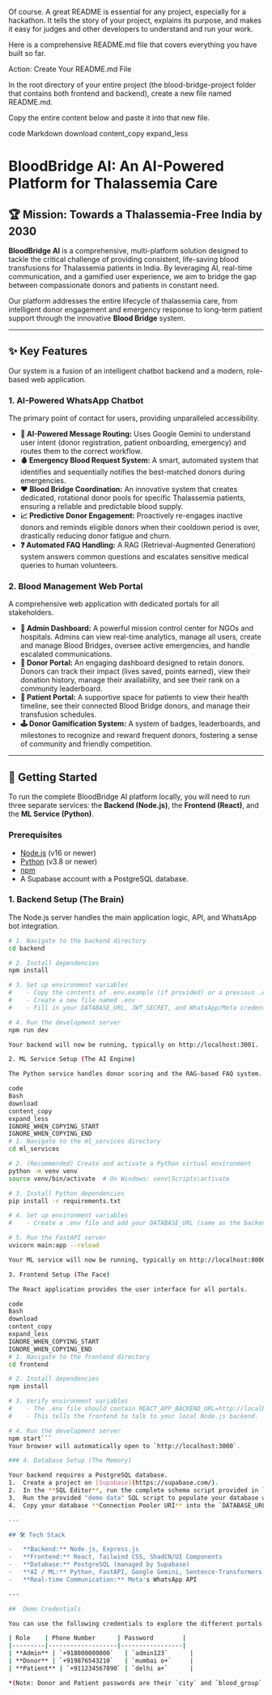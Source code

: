 Of course. A great README is essential for any project, especially for a hackathon. It tells the story of your project, explains its purpose, and makes it easy for judges and other developers to understand and run your work.

Here is a comprehensive README.md file that covers everything you have built so far.

Action: Create Your README.md File

In the root directory of your entire project (the blood-bridge-project folder that contains both frontend and backend), create a new file named README.md.

Copy the entire content below and paste it into that new file.

code
Markdown
download
content_copy
expand_less

# BloodBridge AI: An AI-Powered Platform for Thalassemia Care

## 🏆 Mission: Towards a Thalassemia-Free India by 2030

**BloodBridge AI** is a comprehensive, multi-platform solution designed to tackle the critical challenge of providing consistent, life-saving blood transfusions for Thalassemia patients in India. By leveraging AI, real-time communication, and a gamified user experience, we aim to bridge the gap between compassionate donors and patients in constant need.

Our platform addresses the entire lifecycle of thalassemia care, from intelligent donor engagement and emergency response to long-term patient support through the innovative **Blood Bridge** system.

---

## ✨ Key Features

Our system is a fusion of an intelligent chatbot backend and a modern, role-based web application.

### 1. AI-Powered WhatsApp Chatbot
The primary point of contact for users, providing unparalleled accessibility.
- **🤖 AI-Powered Message Routing:** Uses Google Gemini to understand user intent (donor registration, patient onboarding, emergency) and routes them to the correct workflow.
- **🩸 Emergency Blood Request System:** A smart, automated system that identifies and sequentially notifies the best-matched donors during emergencies.
- **❤️ Blood Bridge Coordination:** An innovative system that creates dedicated, rotational donor pools for specific Thalassemia patients, ensuring a reliable and predictable blood supply.
- **📈 Predictive Donor Engagement:** Proactively re-engages inactive donors and reminds eligible donors when their cooldown period is over, drastically reducing donor fatigue and churn.
- **❓ Automated FAQ Handling:** A RAG (Retrieval-Augmented Generation) system answers common questions and escalates sensitive medical queries to human volunteers.

### 2. Blood Management Web Portal
A comprehensive web application with dedicated portals for all stakeholders.
- **👑 Admin Dashboard:** A powerful mission control center for NGOs and hospitals. Admins can view real-time analytics, manage all users, create and manage Blood Bridges, oversee active emergencies, and handle escalated communications.
- **💖 Donor Portal:** An engaging dashboard designed to retain donors. Donors can track their impact (lives saved, points earned), view their donation history, manage their availability, and see their rank on a community leaderboard.
- **💚 Patient Portal:** A supportive space for patients to view their health timeline, see their connected Blood Bridge donors, and manage their transfusion schedules.
- **🕹️ Donor Gamification System:** A system of badges, leaderboards, and milestones to recognize and reward frequent donors, fostering a sense of community and friendly competition.

---

## 🚀 Getting Started

To run the complete BloodBridge AI platform locally, you will need to run three separate services: the **Backend (Node.js)**, the **Frontend (React)**, and the **ML Service (Python)**.

### Prerequisites
- [Node.js](https://nodejs.org/) (v16 or newer)
- [Python](https://www.python.org/) (v3.8 or newer)
- [npm](https://www.npmjs.com/)
- A Supabase account with a PostgreSQL database.

### 1. Backend Setup (The Brain)

The Node.js server handles the main application logic, API, and WhatsApp bot integration.

```bash
# 1. Navigate to the backend directory
cd backend

# 2. Install dependencies
npm install

# 3. Set up environment variables
#    - Copy the contents of .env.example (if provided) or a previous .env file
#    - Create a new file named .env
#    - Fill in your DATABASE_URL, JWT_SECRET, and WhatsApp/Meta credentials.

# 4. Run the development server
npm run dev

Your backend will now be running, typically on http://localhost:3001.

2. ML Service Setup (The AI Engine)

The Python service handles donor scoring and the RAG-based FAQ system.

code
Bash
download
content_copy
expand_less
IGNORE_WHEN_COPYING_START
IGNORE_WHEN_COPYING_END
# 1. Navigate to the ml_services directory
cd ml_services

# 2. (Recommended) Create and activate a Python virtual environment
python -m venv venv
source venv/bin/activate  # On Windows: venv\Scripts\activate

# 3. Install Python dependencies
pip install -r requirements.txt

# 4. Set up environment variables
#    - Create a .env file and add your DATABASE_URL (same as the backend).

# 5. Run the FastAPI server
uvicorn main:app --reload

Your ML service will now be running, typically on http://localhost:8000.

3. Frontend Setup (The Face)

The React application provides the user interface for all portals.

code
Bash
download
content_copy
expand_less
IGNORE_WHEN_COPYING_START
IGNORE_WHEN_COPYING_END
# 1. Navigate to the frontend directory
cd frontend

# 2. Install dependencies
npm install

# 3. Verify environment variables
#    - The .env file should contain REACT_APP_BACKEND_URL=http://localhost:3001
#    - This tells the frontend to talk to your local Node.js backend.

# 4. Run the development server
npm start```
Your browser will automatically open to `http://localhost:3000`.

### 4. Database Setup (The Memory)

Your backend requires a PostgreSQL database.
1.  Create a project on [Supabase](https://supabase.com/).
2.  In the **SQL Editor**, run the complete schema script provided in `db.txt` to create all necessary tables, functions, and indexes.
3.  Run the provided "demo data" SQL script to populate your database with users and activity for a rich demo experience.
4.  Copy your database **Connection Pooler URI** into the `DATABASE_URL` variable in your backend's `.env` file.

---

## 🛠️ Tech Stack

-   **Backend:** Node.js, Express.js
-   **Frontend:** React, Tailwind CSS, ShadCN/UI Components
-   **Database:** PostgreSQL (managed by Supabase)
-   **AI / ML:** Python, FastAPI, Google Gemini, Sentence-Transformers
-   **Real-time Communication:** Meta's WhatsApp API

---

##  Demo Credentials

You can use the following credentials to explore the different portals:

| Role    | Phone Number      | Password        |
|---------|-------------------|-----------------|
| **Admin** | `+918000000000`   | `admin123`      |
| **Donor** | `+919876543210`   | `mumbai o+`     |
| **Patient** | `+911234567890` | `delhi a+`      |

*(Note: Donor and Patient passwords are their `city` and `blood_group` in lowercase, separated by a space.)*